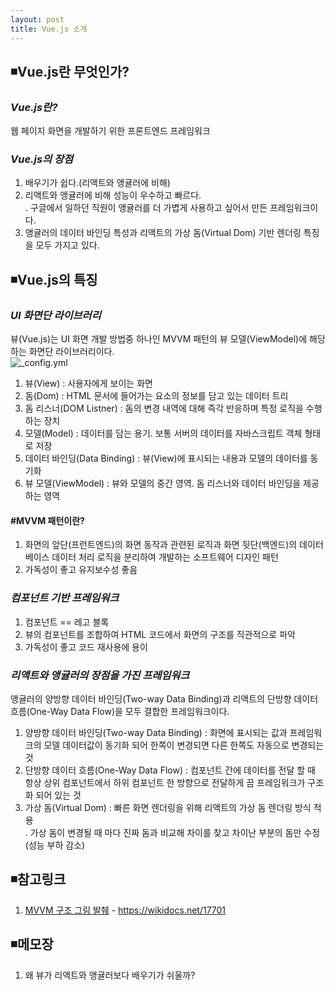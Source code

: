 ```yaml
---
layout: post
title: Vue.js 소개
---
```

## ◾Vue.js란 무엇인가?

### ***Vue.js란?***
웹 페이지 화면을 개발하기 위한 프론트엔드 프레임워크

### ***Vue.js의 장점***
1. 배우기가 쉽다.(리액트와 앵귤러에 비해)  
2. 리액트와 앵귤러에 비해 성능이 우수하고 빠르다.  
  . 구글에서 일하던 직원이 앵귤러를 더 가볍게 사용하고 싶어서 만든 프레임워크이다.  
3. 앵귤러의 데이터 바인딩 특성과 리액트의 가상 돔(Virtual Dom) 기반 렌더링 특징을 모두 가지고 있다.    

## ◾Vue.js의 특징

### ***UI 화면단 라이브러리***
뷰(Vue.js)는 UI 화면 개발 방법중 하나인 MVVM 패턴의 뷰 모델(ViewModel)에 해당하는 화면단 라이브러리이다.  
![_config.yml]({{site.baseurl}}/images/view-model.png )  
1. 뷰(View) : 사용자에게 보이는 화면   
2. 돔(Dom) : HTML 문서에 들어가는 요소의 정보를 담고 있는 데이터 트리  
3. 돔 리스너(DOM Listner) : 돔의 변경 내역에 대해 즉각 반응하며 특정 로직을 수행하는 장치  
4. 모델(Model) : 데이터를 담는 용기. 보통 서버의 데이터를 자바스크립트 객체 형태로 저장  
5. 데이터 바인딩(Data Binding) : 뷰(View)에 표시되는 내용과 모델의 데이터를 동기화    
6. 뷰 모델(ViewModel) : 뷰와 모델의 중간 영역. 돔 리스너와 데이터 바인딩을 제공하는 영역  

#### #MVVM 패턴이란?  
1. 화면의 앞단(프런트엔드)의 화면 동작과 관련된 로직과 화면 뒷단(백엔드)의 데이터베이스 데이터 처리 로직을 분리하여 개발하는 소프트웨어 디자인 패턴  
2. 가독성이 좋고 유지보수성 좋음  

### ***컴포넌트 기반 프레임워크***  
1. 컴포넌트 == 레고 블록
2. 뷰의 컴포넌트를 조합하여 HTML 코드에서 화면의 구조를 직관적으로 파악
3. 가독성이 좋고 코드 재사용에 용이   

### ***리액트와 앵귤러의 장점을 가진 프레임워크***  
앵귤러의 양방향 데이터 바인딩(Two-way Data Binding)과 리액트의 단방향 데이터 흐름(One-Way Data Flow)을 모두 결합한 프레임워크이다.  
1. 양방향 데이터 바인딩(Two-way Data Binding) : 화면에 표시되는 값과 프레임워크의 모델 데이터값이 동기화 되어 한쪽이 변경되면 다른 한쪽도 자동으로 변경되는 것  
2. 단방향 데이터 흐름(One-Way Data Flow) : 컴포넌트 간에 데이터를 전달 할 때 항상 상위 컴포넌트에서 하위 컴포넌트 한 방향으로 전달하게 끔 프레임워크가 구조화 되어 있는 것  
3. 가상 돔(Virtual Dom) : 빠른 화면 렌더링을 위해 리액트의 가상 돔 렌더링 방식 적용  
  . 가상 돔이 변경될 때 마다 진짜 돔과 비교해 차이를 찾고 차이난 부분의 돔만 수정(성능 부하 감소)

## ◾참고링크
1. [MVVM 구조 그림 발췌](https://wikidocs.net/17701) - https://wikidocs.net/17701  

## ◾메모장
1. 왜 뷰가 리액트와 앵귤러보다 배우기가 쉬울까?
